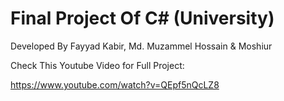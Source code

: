 # Final Project Of C# (University) 

Developed By Fayyad Kabir, Md. Muzammel Hossain & Moshiur



Check This Youtube Video for Full Project:

https://www.youtube.com/watch?v=QEpf5nQcLZ8
